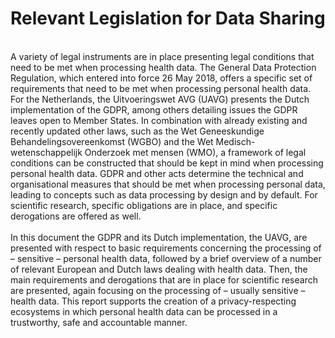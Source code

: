 #  Relevant Legislation for Data Sharing

</br>
A variety of legal instruments are in place presenting legal conditions that need to be met when processing health data. The General Data Protection Regulation, which entered into force 26 May 2018, offers a specific set of requirements that need to be met when processing personal health data. For the Netherlands, the Uitvoeringswet AVG (UAVG) presents the Dutch implementation of the GDPR, among others detailing issues the GDPR leaves open to Member States. In combination with already existing and recently updated other laws, such as the Wet Geneeskundige Behandelingsovereenkomst (WGBO) and the Wet Medisch-wetenschappelijk Onderzoek met mensen (WMO), a framework of legal conditions can be constructed that should be kept in mind when processing personal health data. GDPR and other acts determine the technical and organisational measures that should be met when processing personal data, leading to concepts such as data processing by design and by default. For scientific research, specific obligations are in place, and specific derogations are offered as well. 
<br>
<br>
In this document the GDPR and its Dutch implementation, the UAVG, are presented with respect to basic requirements concerning the processing of – sensitive – personal health data, followed by a brief overview of a number of relevant European and Dutch laws dealing with health data. Then, the main requirements and derogations that are in place for scientific research are presented, again focusing on the processing of – usually sensitive – health data. This report supports the creation of a privacy-respecting ecosystems in which personal health data can be processed in a trustworthy, safe and accountable manner. 


